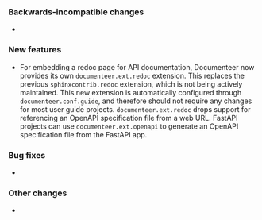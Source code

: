 <!-- Delete the sections that don't apply -->

### Backwards-incompatible changes

-

### New features

- For embedding a redoc page for API documentation, Documenteer now provides its own `documenteer.ext.redoc` extension. This replaces the previous `sphinxcontrib.redoc` extension, which is not being actively maintained. This new extension is automatically configured through `documenteer.conf.guide`, and therefore should not require any changes for most user guide projects. `documenteer.ext.redoc` drops support for referencing an OpenAPI specification file from a web URL. FastAPI projects can use `documenteer.ext.openapi` to generate an OpenAPI specification file from the FastAPI app.

### Bug fixes

-

### Other changes

-
